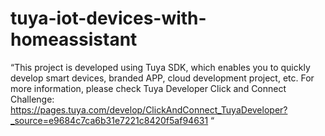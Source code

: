 # tuya-iot-devices-with-homeassistant

 “This project is developed using Tuya SDK, which enables you to quickly develop smart devices, branded APP, cloud development project, etc. 
For more information, please check Tuya Developer Click and Connect Challenge: https://pages.tuya.com/develop/ClickAndConnect_TuyaDeveloper?_source=e9684c7ca6b31e7221c8420f5af94631 “

